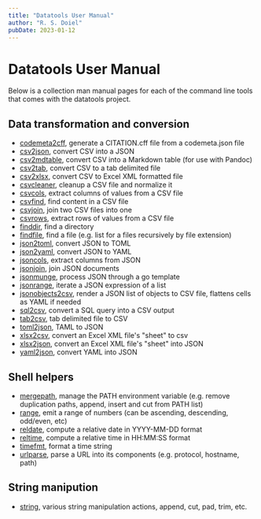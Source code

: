 ```yaml
---
title: "Datatools User Manual"
author: "R. S. Doiel"
pubDate: 2023-01-12
---
```


# Datatools User Manual

Below is a collection man manual pages for each of the command line tools
that comes with the datatools project.

## Data transformation and conversion

- [codemeta2cff](codemeta2cff.1.html), generate a CITATION.cff file from a codemeta.json file
- [csv2json](csv2json.1.html), convert CSV into a JSON
- [csv2mdtable](csv2mdtable.1.html), convert CSV into a Markdown table (for use with Pandoc)
- [csv2tab](csv2tab.1.html), convert CSV to a tab delimited file
- [csv2xlsx](csv2xlsx.1.html), convert CSV to Excel XML formatted file
- [csvcleaner](csvcleaner.1.html), cleanup a CSV file and normalize it
- [csvcols](csvcols.1.html), extract columns of values from a CSV file
- [csvfind](csvfind.1.html), find content in a CSV file
- [csvjoin](csvjoin.1.html), join two CSV files into one
- [csvrows](csvrows.1.html), extract rows of values from a CSV file
- [finddir](finddir.1.html), find a directory 
- [findfile](findfile.1.html), find a file (e.g. list for a files recursively by file extension)
- [json2toml](json2toml.1.html), convert JSON to TOML
- [json2yaml](json2yaml.1.html), convert JSON to YAML
- [jsoncols](jsoncols.1.html), extract columns from JSON
- [jsonjoin](jsonjoin.1.html), join JSON documents
- [jsonmunge](jsonmunge.1.html), process JSON through a go template
- [jsonrange](jsonrange.1.html), iterate a JSON expression of a list
- [jsonobjects2csv](jsonobjects2csv.1.html), render a JSON list of objects to CSV file, flattens cells as YAML if needed
- [sql2csv](sql2csv.1.html), convert a SQL query into a CSV output
- [tab2csv](tab2csv.1.html), tab delimited file to CSV
- [toml2json](toml2json.1.html), TAML to JSON
- [xlsx2csv](xlsx2csv.1.html), convert an Excel XML file's "sheet" to csv
- [xlsx2json](xlsx2json.1.html), convert an Excel XML file's "sheet" into JSON
- [yaml2json](yaml2json.1.html), convert YAML into JSON

## Shell helpers

- [mergepath](mergepath.1.html), manage the PATH environment variable (e.g. remove duplication paths, append, insert and cut from PATH list)
- [range](range.1.html), emit a range of numbers (can be ascending, descending, odd/even, etc)
- [reldate](reldate.1.html), compute a relative date in YYYY-MM-DD format
- [reltime](reltime.1.html), compute a relative time in HH:MM:SS format
- [timefmt](timefmt.1.html), format a time string
- [urlparse](urlparse.1.html), parse a URL into its components (e.g. protocol, hostname, path)


## String manipution

- [string](string.1.html), various string manipulation actions, append, cut, pad, trim, etc.


